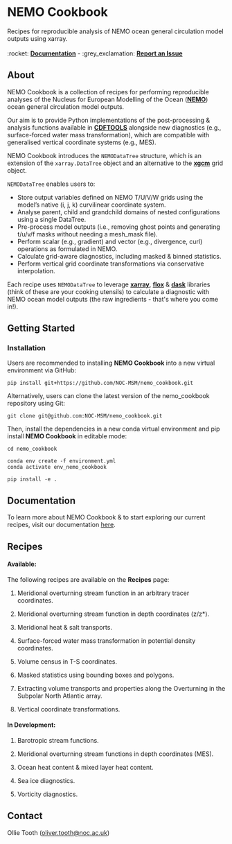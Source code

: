 # NEMO Cookbook
<p align="left">
Recipes for reproducible analysis of NEMO ocean general circulation model outputs using xarray.
</a>
<br />
<br />
:rocket:
<a href="https://noc-msm.github.io/nemo_cookbook/"> <strong>Documentation</strong></a>
- 
:grey_exclamation:
<a href="https://github.com/NOC-MSM/nemo_cookbook/issues"><strong>Report an Issue</strong></a>
</p>

## **About**

NEMO Cookbook is a collection of recipes for performing reproducible analyses of the Nucleus for European Modelling of the Ocean ([**NEMO**](https://www.nemo-ocean.eu)) ocean general circulation model outputs.

Our aim is to provide Python implementations of the post-processing & analysis functions available in [**CDFTOOLS**](https://github.com/meom-group/CDFTOOLS) alongside new diagnostics (e.g., surface-forced water mass transformation), which are compatible with generalised vertical coordinate systems (e.g., MES).

NEMO Cookbook introduces the `NEMODataTree` structure, which is an extension of the `xarray.DataTree` object and an alternative to the [**xgcm**](https://xgcm.readthedocs.io/en/latest/) grid object.

`NEMODataTree` enables users to:

* Store output variables defined on NEMO T/U/V/W grids using the model’s native (i, j, k) curvilinear coordinate system.
* Analyse parent, child and grandchild domains of nested configurations using a single DataTree.
* Pre-process model outputs (i.e., removing ghost points and generating t/u/v/f masks without needing a mesh_mask file).
* Perform scalar (e.g., gradient) and vector (e.g., divergence, curl) operations as formulated in NEMO.
* Calculate grid-aware diagnostics, including masked & binned statistics.
* Perform vertical grid coordinate transformations via conservative interpolation. 

Each recipe uses `NEMODataTree` to leverage [**xarray**](https://xarray.dev), [**flox**](https://flox.readthedocs.io/en/latest/) & [**dask**](https://www.dask.org) libraries (think of these are your cooking utensils) to calculate a diagnostic with NEMO ocean model outputs (the raw ingredients - that's where you come in!).

## **Getting Started**

### **Installation**

Users are recommended to installing **NEMO Cookbook** into a new virtual environment via GitHub:

```{bash}
pip install git+https://github.com/NOC-MSM/nemo_cookbook.git
```

Alternatively, users can clone the latest version of the nemo_cookbook repository using Git:
```{bash}
git clone git@github.com:NOC-MSM/nemo_cookbook.git
```

Then, install the dependencies in a new conda virtual environment and pip install **NEMO Cookbook** in editable mode:
```{bash}
cd nemo_cookbook

conda env create -f environment.yml
conda activate env_nemo_cookbook

pip install -e .
```

## **Documentation**

To learn more about NEMO Cookbook & to start exploring our current recipes, visit our documentation [here](https://noc-msm.github.io/nemo_cookbook/).

## **Recipes**

#### **Available:**

The following recipes are available on the **Recipes** page:

1. Meridional overturning stream function in an arbitrary tracer coordinates.

2. Meridional overturning stream function in depth coordinates (z/z*).

3. Meridional heat & salt transports.

4. Surface-forced water mass transformation in potential density coordinates.

5. Volume census in T-S coordinates.

6. Masked statistics using bounding boxes and polygons.

7. Extracting volume transports and properties along the Overturning in the Subpolar North Atlantic array.

8. Vertical coordinate transformations.

#### **In Development:**

1. Barotropic stream functions.

2. Meridional overturning stream functions in depth coordinates (MES).

3. Ocean heat content & mixed layer heat content. 

4. Sea ice diagnostics.

5. Vorticity diagnostics.

## **Contact**

Ollie Tooth (oliver.tooth@noc.ac.uk)